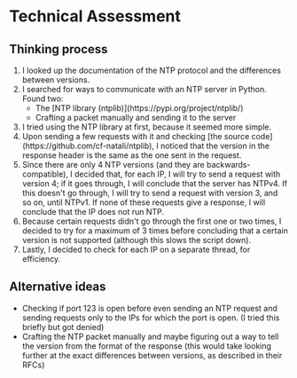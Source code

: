 # Technical Assessment
 <h2>Thinking process</h2>
<ol>
 <li> I looked up the documentation of the NTP protocol and the differences between versions.</li>
 <li> I searched for ways to communicate with an NTP server in Python. Found two:
  <ul>
   <li> The [NTP library (ntplib)](https://pypi.org/project/ntplib/)</li>
   <li> Crafting a packet manually and sending it to the server</li>
  </ul>
 </li>
 <li> I tried using the NTP library at first, because it seemed more simple.</li>
 <li> Upon sending a few requests with it and checking [the source code](https://github.com/cf-natali/ntplib),
      I noticed that the version in the response header is the same as the one sent in the request.
 </li>
 <li> Since there are only 4 NTP versions (and they are backwards-compatible), I decided that, for each IP, I will try to send a 
      request with version 4; if it goes through, I will conclude that the server has NTPv4. If this doesn't go through, I will
      try to send a request with version 3, and so on, until NTPv1. If none of these requests give a response, I will conclude
      that the IP does not run NTP.
 </li>
 <li> Because certain requests didn't go through the first one or two times, I decided to try for a maximum of 3 times before
      concluding that a certain version is not supported (although this slows the script down). 
 </li>
 <li> Lastly, I decided to check for each IP on a separate thread, for efficiency.
 </li>
</ol>

<h2>Alternative ideas</h2>
<ul>
 <li>Checking if port 123 is open before even sending an NTP request and sending requests only to the IPs
     for which the port is open. (I tried this briefly but got denied)
 </li>
 <li>Crafting the NTP packet manually and maybe figuring out a way to tell the version from the format of the response
     (this would take looking further at the exact differences between versions, as described in their RFCs)
 </li>
</ul>
